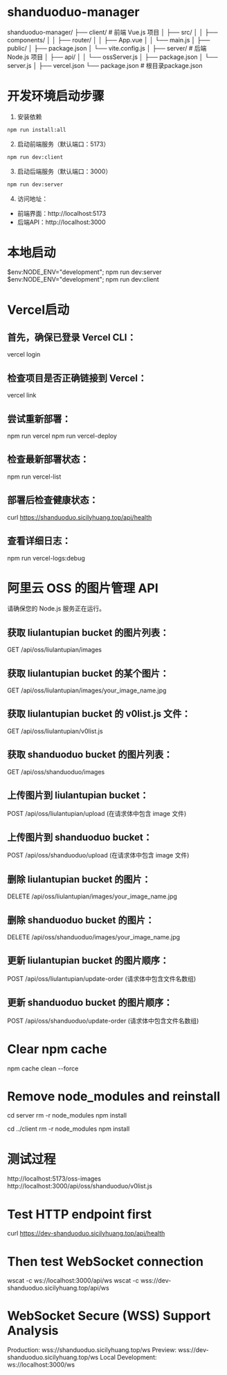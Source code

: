 # shanduoduo-manager
shanduoduo-manager/
├── client/                 # 前端 Vue.js 项目
│   ├── src/
│   │   ├── components/
│   │   ├── router/
│   │   ├── App.vue
│   │   └── main.js
│   ├── public/
│   ├── package.json
│   └── vite.config.js
│
├── server/                 # 后端 Node.js 项目
│   ├── api/
│   │   └── ossServer.js
│   ├── package.json
│   └── server.js
│
├── vercel.json
└── package.json           # 根目录package.json

# 开发环境启动步骤

1. 安装依赖
```bash
npm run install:all
```

2. 启动前端服务（默认端口：5173）
```bash
npm run dev:client
```

3. 启动后端服务（默认端口：3000）
```bash
npm run dev:server
```

4. 访问地址：
- 前端界面：http://localhost:5173
- 后端API：http://localhost:3000

# 本地启动
$env:NODE_ENV="development"; npm run dev:server
$env:NODE_ENV="development"; npm run dev:client

# Vercel启动
## 首先，确保已登录 Vercel CLI：
vercel login
## 检查项目是否正确链接到 Vercel：
vercel link
## 尝试重新部署：
npm run vercel
npm run vercel-deploy
## 检查最新部署状态：
npm run vercel-list
## 部署后检查健康状态：
curl https://shanduoduo.sicilyhuang.top/api/health
## 查看详细日志：
npm run vercel-logs:debug

# 阿里云 OSS 的图片管理 API
请确保您的 Node.js 服务正在运行。
## 获取 liulantupian bucket 的图片列表：
GET /api/oss/liulantupian/images
## 获取 liulantupian bucket 的某个图片：
GET /api/oss/liulantupian/images/your_image_name.jpg
## 获取 liulantupian bucket 的 v0list.js 文件：
GET /api/oss/liulantupian/v0list.js
## 获取 shanduoduo bucket 的图片列表：
GET /api/oss/shanduoduo/images
## 上传图片到 liulantupian bucket：
POST /api/oss/liulantupian/upload (在请求体中包含 image 文件)
## 上传图片到 shanduoduo bucket：
POST /api/oss/shanduoduo/upload (在请求体中包含 image 文件)
## 删除 liulantupian bucket 的图片：
DELETE /api/oss/liulantupian/images/your_image_name.jpg
## 删除 shanduoduo bucket 的图片：
DELETE /api/oss/shanduoduo/images/your_image_name.jpg
## 更新 liulantupian bucket 的图片顺序：
POST /api/oss/liulantupian/update-order (请求体中包含文件名数组)
## 更新 shanduoduo bucket 的图片顺序：
POST /api/oss/shanduoduo/update-order (请求体中包含文件名数组)


# Clear npm cache
npm cache clean --force

# Remove node_modules and reinstall
cd server
rm -r node_modules
npm install

cd ../client
rm -r node_modules
npm install

# 测试过程
http://localhost:5173/oss-images
http://localhost:3000/api/oss/shanduoduo/v0list.js

# Test HTTP endpoint first
curl https://dev-shanduoduo.sicilyhuang.top/api/health

# Then test WebSocket connection
wscat -c ws://localhost:3000/api/ws
wscat -c wss://dev-shanduoduo.sicilyhuang.top/api/ws

# WebSocket Secure (WSS) Support Analysis
Production: wss://shanduoduo.sicilyhuang.top/ws
Preview: wss://dev-shanduoduo.sicilyhuang.top/ws
Local Development: ws://localhost:3000/ws